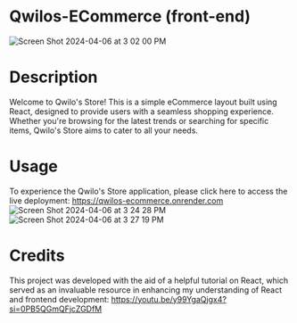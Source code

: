 # Qwilos-ECommerce (front-end)
![Screen Shot 2024-04-06 at 3 02 00 PM](https://github.com/dtjones23/Qwilos-ECommerce/assets/142169871/dd90b285-d259-45ac-b69c-bae2e7984625)

# Description
Welcome to Qwilo's Store! This is a simple eCommerce layout built using React, designed to provide users with a seamless shopping experience. Whether you're browsing for the latest trends or searching for specific items, Qwilo's Store aims to cater to all your needs.

# Usage
To experience the Qwilo's Store application, please click here to access the live deployment:
https://qwilos-ecommerce.onrender.com
![Screen Shot 2024-04-06 at 3 24 28 PM](https://github.com/dtjones23/Qwilos-ECommerce/assets/142169871/a9104814-5b6d-4476-ae5e-46f8d4b40352)
![Screen Shot 2024-04-06 at 3 27 19 PM](https://github.com/dtjones23/Qwilos-ECommerce/assets/142169871/226b4341-1f17-45b5-952b-67aac8a8357a)


# Credits
This project was developed with the aid of a helpful tutorial on React, which served as an invaluable resource in enhancing my understanding of React and frontend development:
https://youtu.be/y99YgaQjgx4?si=0PB5QGmQFjcZGDfM
